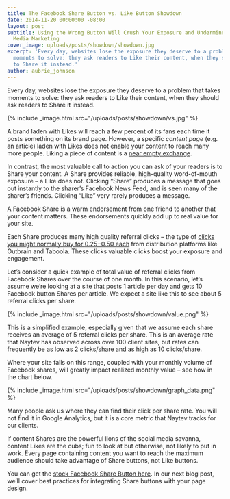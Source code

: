 ```yaml
---
title: The Facebook Share Button vs. Like Button Showdown
date: 2014-11-20 00:00:00 -08:00
layout: post
subtitle: Using the Wrong Button Will Crush Your Exposure and Undermine Your Social
  Media Marketing
cover_image: uploads/posts/showdown/showdown.jpg
excerpt: 'Every day, websites lose the exposure they deserve to a problem that takes
  moments to solve: they ask readers to Like their content, when they should ask readers
  to Share it instead.'
author: aubrie_johnson
---
```


Every day, websites lose the exposure they deserve to a problem that takes moments to solve: they ask readers to Like their content, when they should ask readers to Share it instead.

{% include _image.html src="/uploads/posts/showdown/vs.jpg" %}

A brand laden with Likes will reach a few percent of its fans each time it posts something on its brand page. However, a specific _content page_ (e.g. an article) laden with Likes does not enable your content to reach many more people. Liking a piece of content is a [near empty exchange](https://blog.bufferapp.com/facebook-like-button).

In contrast, the most valuable call to action you can ask of your readers is to Share your content. A Share provides reliable, high-quality word-of-mouth exposure – a Like does not. Clicking “Share” produces a message that goes out instantly to the sharer’s Facebook News Feed, and is seen many of the sharer’s friends. Clicking “Like” very rarely produces a message.

A Facebook Share is a warm endorsement from one friend to another that your content matters. These endorsements quickly add up to real value for your site.

Each Share produces many high quality referral clicks – the type of [clicks you might normally buy for $0.25-$0.50 each](http://contently.com/strategist/2014/04/10/the-pros-cons-and-costs-of-the-top-10-content-distribution-platforms/) from distribution platforms like Outbrain and Taboola. These clicks valuable clicks boost your exposure and engagement.

Let’s consider a quick example of total value of referral clicks from Facebook Shares over the course of one month. In this scenario, let’s assume we’re looking at a site that posts 1 article per day and gets 10 Facebook button Shares per article. We expect a site like this to see about 5 referral clicks per share.

{% include _image.html src="/uploads/posts/showdown/value.png" %}

This is a simplified example, especially given that we assume each share receives an average of 5 referral clicks per share. This is an average rate that Naytev has observed across over 100 client sites, but rates can frequently be as low as 2 clicks/share and as high as 10 clicks/share.

Where your site falls on this range, coupled with your monthly volume of Facebook shares, will greatly impact realized monthly value – see how in the chart below.

{% include _image.html src="/uploads/posts/showdown/graph_data.png" %}

Many people ask us where they can find their click per share rate. You will not find it in Google Analytics, but it is a core metric that Naytev tracks for our clients.

If content Shares are the powerful lions of the social media savanna, content Likes are the cubs; fun to look at but otherwise, not likely to put in work. Every page containing content you want to reach the maximum audience should take advantage of Share buttons, not Like buttons.

You can get the [stock Facebook Share Button here](https://developers.facebook.com/docs/plugins/share-button). In our next blog post, we’ll cover best practices for integrating Share buttons with your page design.